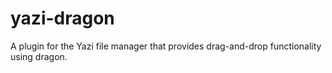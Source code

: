 # yazi-dragon
A plugin for the Yazi file manager that provides drag-and-drop functionality using dragon.
